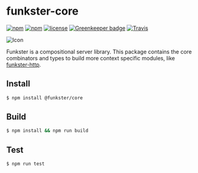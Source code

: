 # funkster-core

[![npm](https://img.shields.io/npm/v/@funkster/core.svg)](https://www.npmjs.com/package/@funkster/core)
[![npm](https://img.shields.io/npm/dt/@funkster/core.svg)](https://www.npmjs.com/package/@funkster/core)
[![license](https://img.shields.io/badge/license-Unlicense-brightgreen.svg)](http://unlicense.org/)
[![Greenkeeper badge](https://badges.greenkeeper.io/funkster-js/core.svg)](https://greenkeeper.io/)
[![Travis](https://img.shields.io/travis/funkster-js/core.svg)](https://travis-ci.org/Bomret/funkster-core)

![Icon](https://avatars0.githubusercontent.com/u/26775967)

Funkster is a compositional server library. This package contains the core combinators and types to build more context specific modules, like [funkster-http](https://www.npmjs.com/package/funkster-http).

## Install
```bash
$ npm install @funkster/core
```

## Build
```bash
$ npm install && npm run build
```

## Test
```bash
$ npm run test
```
